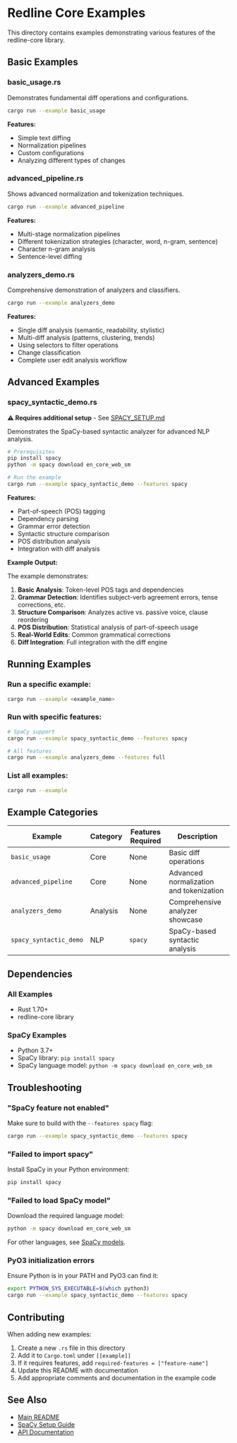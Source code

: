 # Redline Core Examples

This directory contains examples demonstrating various features of the redline-core library.

## Basic Examples

### basic_usage.rs

Demonstrates fundamental diff operations and configurations.

```bash
cargo run --example basic_usage
```

**Features:**
- Simple text diffing
- Normalization pipelines
- Custom configurations
- Analyzing different types of changes

### advanced_pipeline.rs

Shows advanced normalization and tokenization techniques.

```bash
cargo run --example advanced_pipeline
```

**Features:**
- Multi-stage normalization pipelines
- Different tokenization strategies (character, word, n-gram, sentence)
- Character n-gram analysis
- Sentence-level diffing

### analyzers_demo.rs

Comprehensive demonstration of analyzers and classifiers.

```bash
cargo run --example analyzers_demo
```

**Features:**
- Single diff analysis (semantic, readability, stylistic)
- Multi-diff analysis (patterns, clustering, trends)
- Using selectors to filter operations
- Change classification
- Complete user edit analysis workflow

## Advanced Examples

### spacy_syntactic_demo.rs

**⚠️ Requires additional setup** - See [SPACY_SETUP.md](../../SPACY_SETUP.md)

Demonstrates the SpaCy-based syntactic analyzer for advanced NLP analysis.

```bash
# Prerequisites
pip install spacy
python -m spacy download en_core_web_sm

# Run the example
cargo run --example spacy_syntactic_demo --features spacy
```

**Features:**
- Part-of-speech (POS) tagging
- Dependency parsing
- Grammar error detection
- Syntactic structure comparison
- POS distribution analysis
- Integration with diff analysis

**Example Output:**

The example demonstrates:

1. **Basic Analysis**: Token-level POS tags and dependencies
2. **Grammar Detection**: Identifies subject-verb agreement errors, tense corrections, etc.
3. **Structure Comparison**: Analyzes active vs. passive voice, clause reordering
4. **POS Distribution**: Statistical analysis of part-of-speech usage
5. **Real-World Edits**: Common grammatical corrections
6. **Diff Integration**: Full integration with the diff engine

## Running Examples

### Run a specific example:

```bash
cargo run --example <example_name>
```

### Run with specific features:

```bash
# SpaCy support
cargo run --example spacy_syntactic_demo --features spacy

# All features
cargo run --example analyzers_demo --features full
```

### List all examples:

```bash
cargo run --example
```

## Example Categories

| Example | Category | Features Required | Description |
|---------|----------|-------------------|-------------|
| `basic_usage` | Core | None | Basic diff operations |
| `advanced_pipeline` | Core | None | Advanced normalization and tokenization |
| `analyzers_demo` | Analysis | None | Comprehensive analyzer showcase |
| `spacy_syntactic_demo` | NLP | `spacy` | SpaCy-based syntactic analysis |

## Dependencies

### All Examples
- Rust 1.70+
- redline-core library

### SpaCy Examples
- Python 3.7+
- SpaCy library: `pip install spacy`
- SpaCy language model: `python -m spacy download en_core_web_sm`

## Troubleshooting

### "SpaCy feature not enabled"

Make sure to build with the `--features spacy` flag:

```bash
cargo run --example spacy_syntactic_demo --features spacy
```

### "Failed to import spacy"

Install SpaCy in your Python environment:

```bash
pip install spacy
```

### "Failed to load SpaCy model"

Download the required language model:

```bash
python -m spacy download en_core_web_sm
```

For other languages, see [SpaCy models](https://spacy.io/models).

### PyO3 initialization errors

Ensure Python is in your PATH and PyO3 can find it:

```bash
export PYTHON_SYS_EXECUTABLE=$(which python3)
cargo run --example spacy_syntactic_demo --features spacy
```

## Contributing

When adding new examples:

1. Create a new `.rs` file in this directory
2. Add it to `Cargo.toml` under `[[example]]`
3. If it requires features, add `required-features = ["feature-name"]`
4. Update this README with documentation
5. Add appropriate comments and documentation in the example code

## See Also

- [Main README](../../../README.md)
- [SpaCy Setup Guide](../../SPACY_SETUP.md)
- [API Documentation](https://docs.rs/redline-core)
